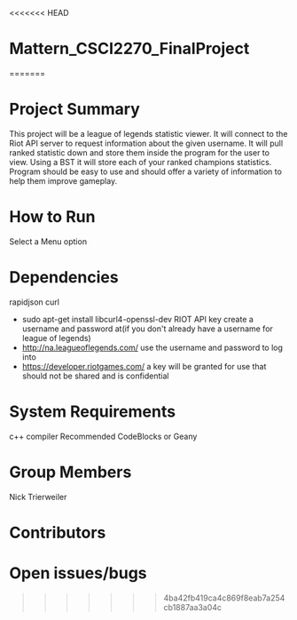 <<<<<<< HEAD
# Mattern_CSCI2270_FinalProject
=======
# Project Summary
This project will be a league of legends statistic viewer. It will connect to the Riot API server to request information about the given username. It will pull ranked statistic down and store them inside the program for the user to view. Using a BST it will store each of your ranked champions statistics.
Program should be easy to use and should offer a variety of information to help them improve gameplay.

# How to Run
Select a Menu option
# Dependencies
rapidjson
curl
 - sudo apt-get install libcurl4-openssl-dev
RIOT API key
  create a username and password at(if you don't already have a username for league of legends)
  - http://na.leagueoflegends.com/
  use the username and password to log into 
  - https://developer.riotgames.com/
  a key will be granted for use that should not be shared and is confidential
  
# System Requirements
c++ compiler
Recommended CodeBlocks or Geany
# Group Members
Nick Trierweiler

# Contributors

# Open issues/bugs
>>>>>>> 4ba42fb419ca4c869f8eab7a254cb1887aa3a04c

